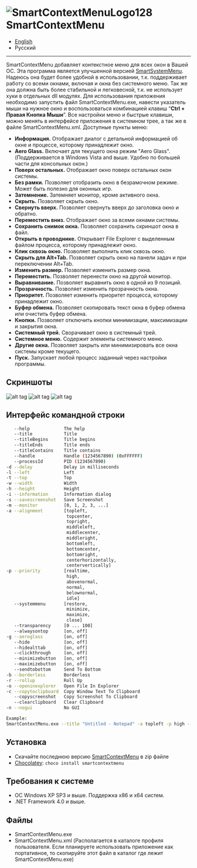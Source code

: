 ![SmartContextMenuLogo128](https://github.com/AlexanderPro/SmartContextMenu/assets/8102586/e1aaac4b-483a-41ec-9dac-b881cd14ecfa) SmartContextMenu
=============

- [English](/)
- Русский

---

SmartContextMenu добавляет контекстное меню для всех окон в Вашей ОС.
Эта программа является улучшенной версией [SmartSystemMenu](https://github.com/AlexanderPro/SmartSystemMenu).
Надеюсь она будет более удобной в использовании, т.к. поддерживает работу со всеми окнами, включая и окна без системного меню.
Так же она должна быть более стабильной и легковесной, т.к. не использует хуки в отдельных dll модулях.
Для использования приложения необходимо запустить файл SmartContextMenu.exe, навести указатель мыши на нужное окно и воспользоваться комбинацией клавиш “**Ctrl + Правая Кнопка Мыши**”.
Все настройки меню и быстрые клавиши, можно менять в интерфейсе приложения в системном трее, а так же в файле SmartContextMenu.xml. Доступные пункты меню:

* **Информация.** Отображает диалог с детальной информацией об окне и процессе, которому принадлежит окно.
* **Aero Glass.** Включает для текущего окна режим "Aero Glass". (Поддерживается в Windows Vista and выше. Удобно по большей части для консольных окон.)
* **Поверх остальных.** Отображает окно поверх остальных окон системы.
* **Без рамки.** Позволяет отобразить окно в безрамочном режиме. Может быть полезно для оконных игр.
* **Затемнение.** Затемняет монитор, кроме активного окна.
* **Скрыть.** Позволяет скрыть окно.
* **Свернуть вверх.** Позволяет свернуть вверх до заголовка окно и обратно.
* **Переместить вниз.** Отображает окно за всеми окнами системы.
* **Сохранить снимок окна.** Позволяет сохранить скриншот окна в файл.
* **Открыть в проводнике.** Открывает File Explorer с выделенным файлом процесса, которому принадлежит окно.
* **Клик сквозь окно.** Позволяет выполнить клик сквозь окно.
* **Скрыть для Alt+Tab.** Позволяет скрыть окно на панели задач и при переключении Alt+Tab.
* **Изменить размер.** Позволяет изменить размер окна.
* **Переместить.** Позволяет перенести окно на другой монитор.
* **Выравнивание.** Позволяет выравнить окно в одной из 9 позиций.
* **Прозрачность.** Позволяет изменить прозрачность окна.
* **Приоритет.** Позволяет изменить приоритет процесса, которому принадлежит окно.
* **Буфер обмена.** Позволяет скопировать текст окна в буфер обмена или очистить буфер обмена.
* **Кнопки.** Позволяет отключить кнопки минимизации, максимизации и закрытия окна.
* **Системный трей.** Сворачивает окно в системный трей.
* **Системное меню.** Содержит элементы системного меню.
* **Другие окна.** Позволяет закрыть или минимизировать все окна системы кроме текущего.
* **Пуск.** Запускает любой процесс заданный через настройки программы.

Скриншоты
------------------

![alt tag](https://github.com/AlexanderPro/SmartContextMenu/assets/8102586/b1fa5cf4-fcfb-46e0-adcf-477405704c72)
![alt tag](https://github.com/AlexanderPro/SmartContextMenu/assets/8102586/e0cf1d93-e85a-47f9-ba6a-35a6cc09a336)
![alt tag](https://github.com/AlexanderPro/SmartContextMenu/assets/8102586/0113aff7-b518-4418-90dc-6afbab8f529d)

Интерфейс командной строки
--------------------

```bash
   --help             The help
   --title            Title
   --titleBegins      Title begins 
   --titleEnds        Title ends
   --titleContains    Title contains
   --handle           Handle (1234567890) (0xFFFFFF)
   --processId        PID (1234567890)
-d --delay            Delay in milliseconds
-l --left             Left
-t --top              Top
-w --width            Width
-h --height           Height
-i --information      Information dialog
-s --savescreenshot   Save Screenshot
-m --monitor          [0, 1, 2, 3, ...]
-a --alignment        [topleft,
                       topcenter,
                       topright,
                       middleleft,
                       middlecenter,
                       middleright,
                       bottomleft,
                       bottomcenter,
                       bottomright,
                       centerhorizontally,
                       centervertically]
-p --priority         [realtime,
                       high,
                       abovenormal,
                       normal,
                       belownormal,
                       idle]
   --systemmenu       [restore,
                       minimize,
                       maximize,
                       close]
   --transparency     [0 ... 100]
   --alwaysontop      [on, off]
-g --aeroglass        [on, off]
   --hide             [on, off]
   --hidealttab       [on, off]
   --clickthrough     [on, off]
   --minimizebutton   [on, off]
   --maximizebutton   [on, off]
   --sendtobottom     Send To Bottom
-b --borderless       Borderless
-r --rollup           Roll Up
-o --openinexplorer   Open File In Explorer
-c --copytoclipboard  Copy Window Text To Clipboard
   --copyscreenshot   Copy Screenshot To Clipboard
   --clearclipboard   Clear Clipboard
-n --nogui            No GUI

Example:
SmartContextMenu.exe --title "Untitled - Notepad" -a topleft -p high --alwaysontop on --nogui
```

Установка
--------------------

* Скачайте последнюю версию [SmartContextMenu](https://github.com/AlexanderPro/SmartContextMenu/releases) в zip файле
* [Chocolatey](https://chocolatey.org/): `choco install smartcontextmenu`

Требования к системе
--------------------

* ОС Windows XP SP3 и выше. Поддержка x86 и x64 систем.
* .NET Framework 4.0 и выше.

Файлы
--------------------

* SmartContextMenu.exe
* SmartContextMenu.xml (Располагается в каталоге профиля пользователя. Если планируете использовать приложение как портативное, то скопируйте этот файл в каталог где лежит SmartContextMenu.exe)